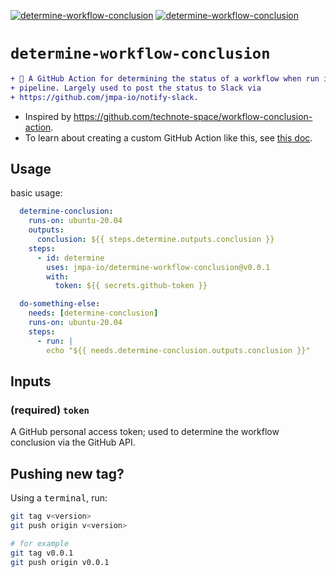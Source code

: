 <!-- markdownlint-disable MD041 MD010 MD034 -->
[![determine-workflow-conclusion](https://github.com/jmpa-io/determine-workflow-conclusion/actions/workflows/cicd.yml/badge.svg)](https://github.com/jmpa-io/determine-workflow-conclusion/actions/workflows/cicd.yml)
[![determine-workflow-conclusion](https://github.com/jmpa-io/determine-workflow-conclusion/actions/workflows/README.yml/badge.svg)](https://github.com/jmpa-io/determine-workflow-conclusion/actions/workflows/README.yml)

# `determine-workflow-conclusion`

```diff
+ 🐋 A GitHub Action for determining the status of a workflow when run inside a
+ pipeline. Largely used to post the status to Slack via
+ https://github.com/jmpa-io/notify-slack.
```

* Inspired by https://github.com/technote-space/workflow-conclusion-action.
* To learn about creating a custom GitHub Action like this, see [this doc](https://docs.github.com/en/free-pro-team@latest/actions/creating-actions/creating-a-docker-container-action).

## Usage

basic usage:
```yaml
  determine-conclusion:
    runs-on: ubuntu-20.04
    outputs:
      conclusion: ${{ steps.determine.outputs.conclusion }}
    steps:
      - id: determine
        uses: jmpa-io/determine-workflow-conclusion@v0.0.1
        with:
          token: ${{ secrets.github-token }}

  do-something-else:
    needs: [determine-conclusion]
    runs-on: ubuntu-20.04
    steps:
      - run: |
        echo "${{ needs.determine-conclusion.outputs.conclusion }}"
```

## Inputs

### (required) `token`

A GitHub personal access token; used to determine
the workflow conclusion via the GitHub API.

## Pushing new tag?

Using a <kbd>terminal</kbd>, run:

```bash
git tag v<version>
git push origin v<version>

# for example
git tag v0.0.1
git push origin v0.0.1
```

